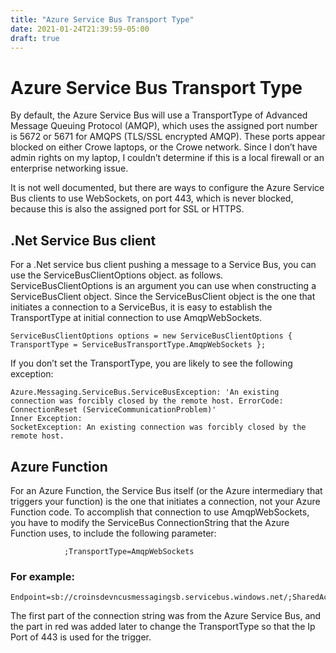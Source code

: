 ```yaml
---
title: "Azure Service Bus Transport Type"
date: 2021-01-24T21:39:59-05:00
draft: true
---
```

# Azure Service Bus Transport Type
By default, the Azure Service Bus will use a TransportType of Advanced Message Queuing Protocol (AMQP), which uses the assigned port number is 5672 or 5671 for AMQPS (TLS/SSL encrypted AMQP). These ports appear blocked on either Crowe laptops, or the Crowe network. Since I don’t have admin rights on my laptop, I couldn’t determine if this is a local firewall or an enterprise networking issue.

It is not well documented, but there are ways to configure the Azure Service Bus clients to use WebSockets, on port 443, which is never blocked, because this is also the assigned port for SSL or HTTPS.

## .Net Service Bus client
For a .Net service bus client pushing a message to a Service Bus, you can use the ServiceBusClientOptions object. as follows. ServiceBusClientOptions is an argument you can use when constructing a ServiceBusClient object. Since the ServiceBusClient object is the one that initiates a connection to a ServiceBus, it is easy to establish the TransportType at initial connection to use AmqpWebSockets.
```
ServiceBusClientOptions options = new ServiceBusClientOptions { TransportType = ServiceBusTransportType.AmqpWebSockets }; 
```
If you don’t set the TransportType, you are likely to see the following exception:
```
Azure.Messaging.ServiceBus.ServiceBusException: 'An existing connection was forcibly closed by the remote host. ErrorCode: ConnectionReset (ServiceCommunicationProblem)'
Inner Exception:
SocketException: An existing connection was forcibly closed by the remote host.
```
## Azure Function
For an Azure Function, the Service Bus itself (or the Azure intermediary that triggers your function) is the one that initiates a connection, not your Azure Function code. To accomplish that connection to use AmqpWebSockets, you have to modify the ServiceBus ConnectionString that the Azure Function uses, to include the following parameter:
```
            ;TransportType=AmqpWebSockets
```
### For example:
```
Endpoint=sb://croinsdevncusmessagingsb.servicebus.windows.net/;SharedAccessKeyName=FunctionAppAccessKey;SharedAccessKey=xyzExampleKey123;TransportType=AmqpWebSockets
```
The first part of the connection string was from the Azure Service Bus, and the part in red was added later to change the TransportType so that the Ip Port of 443 is used for the trigger.
